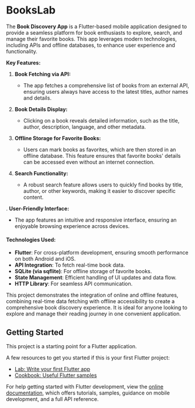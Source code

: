 # BooksLab

The **Book Discovery App** is a Flutter-based mobile application designed to provide a seamless platform for book enthusiasts to explore, search, and manage their favorite books. This app leverages modern technologies, including APIs and offline databases, to enhance user experience and functionality.  

**Key Features:**

1. **Book Fetching via API:**
   - The app fetches a comprehensive list of books from an external API, ensuring users always have access to the latest titles, author names and details.

2. **Book Details Display:**
   - Clicking on a book reveals detailed information, such as the title, author, description, language, and other metadata.

3. **Offline Storage for Favorite Books:**
   - Users can mark books as favorites, which are then stored in an offline database. This feature ensures that favorite books' details can be accessed even without an internet connection.

4. **Search Functionality:**
   - A robust search feature allows users to quickly find books by title, author, or other keywords, making it easier to discover specific content.

. **User-Friendly Interface:**
   - The app features an intuitive and responsive interface, ensuring an enjoyable browsing experience across devices.

#### **Technologies Used:**

- **Flutter**: For cross-platform development, ensuring smooth performance on both Android and iOS.
- **API Integration**: To fetch real-time book data.
- **SQLite (via sqflite)**: For offline storage of favorite books.
- **State Management**: Efficient handling of UI updates and data flow.
- **HTTP Library**: For seamless API communication.

This project demonstrates the integration of online and offline features, combining real-time data fetching with offline accessibility to create a comprehensive book discovery experience. It is ideal for anyone looking to explore and manage their reading journey in one convenient application.

## Getting Started

This project is a starting point for a Flutter application.

A few resources to get you started if this is your first Flutter project:

- [Lab: Write your first Flutter app](https://docs.flutter.dev/get-started/codelab)
- [Cookbook: Useful Flutter samples](https://docs.flutter.dev/cookbook)

For help getting started with Flutter development, view the
[online documentation](https://docs.flutter.dev/), which offers tutorials,
samples, guidance on mobile development, and a full API reference.
